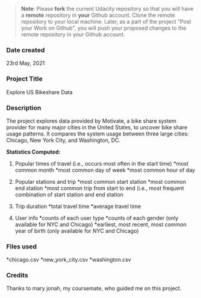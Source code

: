 >**Note**: Please **fork** the current Udacity repository so that you will have a **remote** repository in **your** Github account. Clone the remote repository to your local machine. Later, as a part of the project "Post your Work on Github", you will push your proposed changes to the remote repository in your Github account.

### Date created
23rd May, 2021

### Project Title
Explore US Bikeshare Data

### Description
The project explores data provided by Motivate, a bike share system provider for many major cities in the United States,
to uncover bike share usage patterns. It compares the system usage between three large cities: Chicago, New York City, and Washington, DC.

**Statistics Computed:**

1. Popular times of travel (i.e., occurs most often in the start time)
	*most common month
	*most common day of week
	*most common hour of day

2. Popular stations and trip
	*most common start station
	*most common end station
	*most common trip from start to end (i.e., most frequent combination of start station and end station

3. Trip duration
	*total travel time
	*average travel time

4. User info
	*counts of each user type
	*counts of each gender (only available for NYC and Chicago)
	*earliest, most recent, most common year of birth (only available for NYC and Chicago)


### Files used
*chicago.csv
*new_york_city.csv
*washington.csv

### Credits
Thanks to mary jonah, my coursemate, who guided me on this project.

